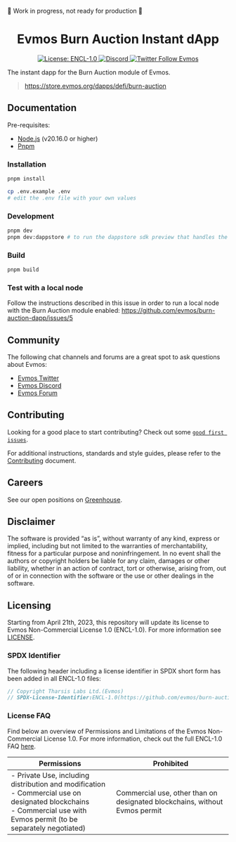 🚧 Work in progress, not ready for production 🚧

<div align="center">
  <h1> Evmos Burn Auction Instant dApp </h1>
</div>

<div align="center">
<a href="https://github.com/evmos/burn-auction-dapp/blob/main/LICENSE">
<img alt="License: ENCL-1.0" src="https://img.shields.io/badge/license-ENCL--1.0-orange" />
</a>
<a href="https://discord.gg/evmos">
<img alt="Discord" src="https://img.shields.io/discord/809048090249134080.svg" />
</a>
<a href="https://twitter.com/EvmosOrg">
<img alt="Twitter Follow Evmos" src="https://img.shields.io/twitter/follow/EvmosOrg"/>
</a>
</div>

The instant dapp for the Burn Auction module of Evmos.

> https://store.evmos.org/dapps/defi/burn-auction

## Documentation

Pre-requisites:

- [Node.js](https://nodejs.org/en/download/) (v20.16.0 or higher)
- [Pnpm](https://pnpm.io/installation)

### Installation

```bash
pnpm install

cp .env.example .env
# edit the .env file with your own values
```

### Development

```bash
pnpm dev
pnpm dev:dappstore # to run the dappstore sdk preview that handles the wallet connection
```

### Build

```bash
pnpm build
```

### Test with a local node

Follow the instructions described in this issue in order to run a local node with the Burn Auction module enabled: https://github.com/evmos/burn-auction-dapp/issues/5

## Community

The following chat channels and forums are a great spot to ask questions about Evmos:

- [Evmos Twitter](https://twitter.com/EvmosOrg)
- [Evmos Discord](https://discord.gg/evmos)
- [Evmos Forum](https://commonwealth.im/evmos)

## Contributing

Looking for a good place to start contributing?
Check out some
[`good first issues`](https://github.com/evmos/burn-auction-dapp/issues?q=is%3Aopen+is%3Aissue+label%3A%22good+first+issue%22).

For additional instructions, standards and style guides, please refer to the [Contributing](./CONTRIBUTING.md) document.

## Careers

See our open positions on [Greenhouse](https://boards.eu.greenhouse.io/evmos).

## Disclaimer

The software is provided “as is”, without warranty of any kind, express or implied, including but not limited to the warranties of merchantability, fitness for a particular purpose and noninfringement. In no event shall the authors or copyright holders be liable for any claim, damages or other liability, whether in an action of contract, tort or otherwise, arising from, out of or in connection with the software or the use or other dealings in the software.

## Licensing

Starting from April 21th, 2023, this repository will update its license to Evmos Non-Commercial License 1.0 (ENCL-1.0). For more information see [LICENSE](/LICENSE).

### SPDX Identifier

The following header including a license identifier in SPDX short form has been added in all ENCL-1.0 files:

```js
// Copyright Tharsis Labs Ltd.(Evmos)
// SPDX-License-Identifier:ENCL-1.0(https://github.com/evmos/burn-auction-dapp/blob/main/LICENSE)
```

### License FAQ

Find below an overview of Permissions and Limitations of the Evmos Non-Commercial License 1.0. For more information, check out the full ENCL-1.0 FAQ [here](/LICENSE_FAQ.md).

| Permissions                                                                                                                                                                  | Prohibited                                                                 |
| ---------------------------------------------------------------------------------------------------------------------------------------------------------------------------- | -------------------------------------------------------------------------- |
| - Private Use, including distribution and modification<br />- Commercial use on designated blockchains<br />- Commercial use with Evmos permit (to be separately negotiated) | Commercial use, other than on designated blockchains, without Evmos permit |
